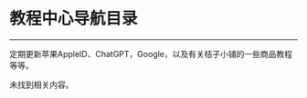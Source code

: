 # 教程中心导航目录
---

定期更新苹果AppleID、ChatGPT，Google，以及有关桔子小铺的一些商品教程等等。

<script setup>
import { useData } from 'vitepress'
import { computed } from 'vue' // 引入 computed 用于创建响应式属性

const { theme, page } = useData()

// 假设我们现在固定查找包含 'guide' 的侧边栏部分
const guideSidebarItems = computed(() => {
  if (!theme.value.sidebar) return [];

  // 1. 如果你在根语言环境的 index.md
  if (theme.value.sidebar['/tutorials/']) {
    return theme.value.sidebar['/tutorials/'];
  }

  // 2. 如果你在某个具体语言环境的 index.md (例如 /zh-CN/index.md)
  const currentLang = page.lang; // Use page.lang directly, it's like 'zh-CN'
  const langSpecificGuidePath = `/${currentLang}/tutorials/`;
  if (theme.value.sidebar[langSpecificGuidePath]) {
    return theme.value.sidebar[langSpecificGuidePath];
  }

  return [];
});

// 辅助函数：渲染侧边栏项目
// 这个函数现在更复杂，因为它需要区分渲染有序列表还是无序列表的子项
const renderList = (items, isOrdered = true) => {
  if (!items || items.length === 0) return '';
  
  const listTag = isOrdered ? 'ol' : 'ul';
  let html = `<${listTag}>`;
  
  items.forEach(item => {
    html += '<li>';
    if (item.text) {
      if (item.link) {
        html += `<a href="${item.link}">${item.text}</a>`;
      } else {
        html += `<strong>${item.text}</strong>`; // 分组标题加粗
      }
    }
    
    if (item.items && item.items.length > 0) {
      // 递归渲染子项时，总是使用无序列表 (false)
      html += renderList(item.items, false); 
    }
    html += '</li>';
  });
  html += `</${listTag}>`;
  return html;
};

</script>

<style scoped>
/* 可选：为列表添加一些样式 */
ol {
  margin-left: 20px;
  line-height: 1.6;
}
ul {
  list-style: disc; /* 默认圆形点 */
  margin-left: 30px; /* 增加缩进，使子列表与父列表区分开 */
  line-height: 1.6;
}
ul ul { /* 嵌套的无序列表 */
  list-style: circle; /* 第二层无序列表使用空心圆 */
  margin-left: 20px;
}
a {
  text-decoration: none;
  color: var(--vp-c-brand-1); /* VitePress主题色 */
}
a:hover {
  text-decoration: underline;
}
strong {
    color: var(--vp-c-text-1); /* 分组标题颜色 */
}
</style>

<div v-if="guideSidebarItems && guideSidebarItems.length > 0">
  <!-- 初始调用 renderList 时，指定使用有序列表 (true) -->
  <div v-html="renderList(guideSidebarItems, true)"></div>
</div>
<div v-else>
  <p>未找到相关内容。</p>
</div>